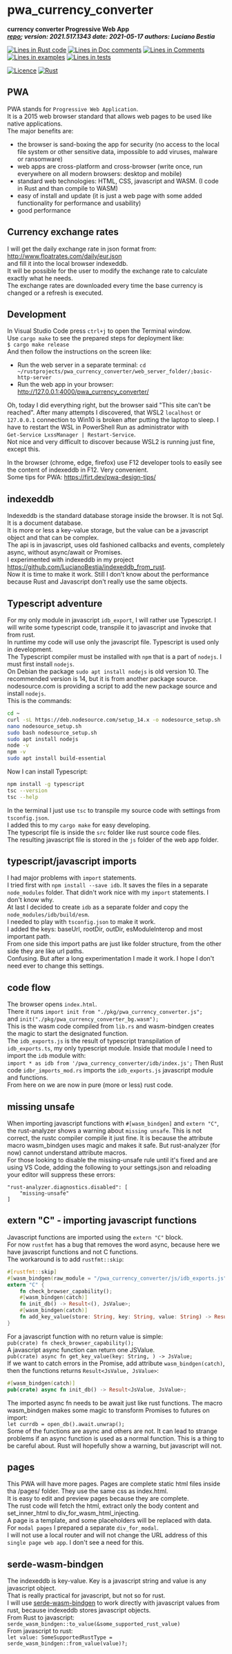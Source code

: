 [comment]: # (lmake_md_to_doc_comments segment start A)

# pwa_currency_converter

[comment]: # (lmake_cargo_toml_to_md start)

**currency converter Progressive Web App**  
***[repo](https://github.com/LucianoBestia/pwa_currency_converter); version: 2021.517.1343  date: 2021-05-17 authors: Luciano Bestia***  

[comment]: # (lmake_cargo_toml_to_md end)

[comment]: # (lmake_lines_of_code start)
[![Lines in Rust code](https://img.shields.io/badge/Lines_in_Rust-1058-green.svg)](https://github.com/LucianoBestia/pwa_currency_converter/)
[![Lines in Doc comments](https://img.shields.io/badge/Lines_in_Doc_comments-82-blue.svg)](https://github.com/LucianoBestia/pwa_currency_converter/)
[![Lines in Comments](https://img.shields.io/badge/Lines_in_comments-189-purple.svg)](https://github.com/LucianoBestia/pwa_currency_converter/)
[![Lines in examples](https://img.shields.io/badge/Lines_in_examples-0-yellow.svg)](https://github.com/LucianoBestia/pwa_currency_converter/)
[![Lines in tests](https://img.shields.io/badge/Lines_in_tests-0-orange.svg)](https://github.com/LucianoBestia/pwa_currency_converter/)

[comment]: # (lmake_lines_of_code end)

[![Licence](https://img.shields.io/badge/license-MIT-blue.svg)](https://github.com/LucianoBestia/pwa_currency_converter/blob/master/LICENSE) [![Rust](https://github.com/LucianoBestia/pwa_currency_converter/workflows/RustAction/badge.svg)](https://github.com/LucianoBestia/pwa_currency_converter/)

## PWA

PWA stands for `Progressive Web Application`.  
It is a 2015 web browser standard that allows web pages to be used like native applications.  
The major benefits are:  
  
- the browser is sand-boxing the app for security (no access to the local file system or other sensitive data, impossible to add viruses, malware or ransomware)  
- web apps are cross-platform and cross-browser (write once, run everywhere on all modern browsers: desktop and mobile)
- standard web technologies: HTML, CSS, javascript and WASM. (I code in Rust and than compile to WASM)
- easy of install and update (it is just a web page with some added functionality for performance and usability)  
- good performance  

## Currency exchange rates

I will get the daily exchange rate in json format from:  
<http://www.floatrates.com/daily/eur.json>  
and fill it into the local browser indexeddb.  
It will be possible for the user to modify the exchange rate to calculate exactly what he needs.  
The exchange rates are downloaded every time the base currency is changed or a refresh is executed.  

## Development

In Visual Studio Code press `ctrl+j` to open the Terminal window.  
Use `cargo make` to see the prepared steps for deployment like:  
`$ cargo make release`  
And then follow the instructions on the screen like:  

- Run the web server in a separate terminal: `cd ~/rustprojects/pwa_currency_converter/web_server_folder/;basic-http-server`  
- Run the web app in your browser: <http://127.0.0.1:4000/pwa_currency_converter/>  

Oh, today I did everything right, but the browser said "This site can't be reached". After many attempts I discovered, that WSL2 `localhost` or `127.0.0.1` connection to Win10 is broken after putting the laptop to sleep. I have to restart the WSL in PowerShell Run as administrator with  
`Get-Service LxssManager | Restart-Service`.  
Not nice and very difficult to discover because WSL2 is running just fine, except this.  

In the browser (chrome, edge, firefox) use F12 developer tools to easily see the content of indexeddb in F12. Very convenient.  
Some tips for PWA: <https://firt.dev/pwa-design-tips/>  

## indexeddb

Indexeddb is the standard database storage inside the browser. It is not Sql. It is a document database.  
It is more or less a key-value storage, but the value can be a javascript object and that can be complex.  
The api is in javascript, uses old fashioned callbacks and events, completely async, without async/await or Promises.  
I experimented with indexeddb in my project <https://github.com/LucianoBestia/indexeddb_from_rust>.  
Now it is time to make it work. Still I don't know about the performance because Rust and Javascript don't really use the same objects.

## Typescript adventure

For my only module in javascript `idb_export`, I will rather use Typescript. I will write some typescript code, transpile it to javascript and invoke that from rust.  
In runtime my code will use only the javascript file. Typescript is used only in development.  
The Typescript compiler must be installed with `npm` that is a part of `nodejs`. I must first install `nodejs`.  
On Debian the package `sudo apt install nodejs` is old version 10. The recommended version is 14, but it is from another package source.  
nodesource.com is providing a script to add the new package source and install `nodejs`.  
This is the commands:  

```bash
cd ~
curl -sL https://deb.nodesource.com/setup_14.x -o nodesource_setup.sh
nano nodesource_setup.sh
sudo bash nodesource_setup.sh
sudo apt install nodejs
node -v
npm -v
sudo apt install build-essential
```

Now I can install Typescript:  

```bash
npm install -g typescript
tsc --version
tsc --help
```

In the terminal I just use `tsc` to transpile my source code with settings from `tsconfig.json`.  
I added this to my `cargo make` for easy developing.  
The typescript file is inside the `src` folder like rust source code files.  
The resulting javascript file is stored in the `js` folder of the web app folder.  

## typescript/javascript imports

I had major problems with `import` statements.  
I tried first with `npm install --save idb`. It saves the files in a separate `node_modules` folder. That didn't work nice with my `import` statements. I don't know why.  
At last I decided to create `idb` as a separate folder and copy the `node_modules/idb/build/esm`.  
I needed to play with `tsconfig.json` to make it work.  
I added the keys: baseUrl, rootDir, outDir, esModuleInterop and most important path.  
From one side this import paths are just like folder structure, from the other side they are like url paths.  
Confusing. But after a long experimentation I made it work. I hope I don't need ever to change this settings.  

## code flow

The browser opens `index.html`.  
There it runs `import init from "./pkg/pwa_currency_converter.js";`  
and `init("./pkg/pwa_currency_converter_bg.wasm");`  
This is the wasm code compiled from `lib.rs` and wasm-bindgen creates the magic to start the designated function.  
The `idb_exports.js` is the result of typescript transpilation of `idb_exports.ts`, my only typescript module.
Inside that module I need to import the `idb` module with:  
`import * as idb from '/pwa_currency_converter/idb/index.js';`
Then Rust code `idbr_imports_mod.rs` imports the `idb_exports.js` javascript module and functions.  
From here on we are now in pure (more or less) rust code.  

## missing unsafe

When importing javascript functions with `#[wasm_bindgen]` and `extern "C"`, the rust-analyzer shows a warning about `missing unsafe`. This is not correct, the rustc compiler compile it just fine. It is because the attribute macro wasm_bindgen uses magic and makes it safe. But rust-analyzer (for now) cannot understand attribute macros.  
For those looking to disable the missing-unsafe rule until it's fixed and are using VS Code, adding the following to your settings.json and reloading your editor will suppress these errors:

```config
"rust-analyzer.diagnostics.disabled": [
    "missing-unsafe"
]
```

## extern "C" - importing javascript functions

Javascript functions are imported using the `extern "C"` block.  
For now `rustfmt` has a bug that removes the word async, because here we have javascript functions and not C functions.  
The workaround is to add `rustfmt::skip`:  

```rust
#[rustfmt::skip]
#[wasm_bindgen(raw_module = "/pwa_currency_converter/js/idb_exports.js")]
extern "C" {
    fn check_browser_capability();
    #[wasm_bindgen(catch)]
    fn init_db() -> Result<(), JsValue>;
    #[wasm_bindgen(catch)]
    fn add_key_value(store: String, key: String, value: String) -> Result<(), JsValue>;
}
```

For a javascript function with no return value is simple:  
`pub(crate) fn check_browser_capability();`  
A javascript async function can return one JSValue.  
`pub(crate) async fn get_key_value(key: String, ) -> JsValue;`  
If we want to catch errors in the Promise, add attribute `wasm_bindgen(catch)`, then the functions returns `Result<JsValue, JsValue>`:  

```rust
#[wasm_bindgen(catch)]
pub(crate) async fn init_db() -> Result<JsValue, JsValue>;
```

The imported async fn needs to be await just like rust functions. The macro wasm_bindgen makes some magic to transform Promises to futures on import:  
`let currdb = open_db().await.unwrap();`  
Some of the functions are async and others are not. It can lead to strange problems if an async function is used as a normal function. This is a thing to be careful about. Rust will hopefully show a warning, but javascript will not.  

## pages

This PWA will have more pages. Pages are complete static html files inside tha /pages/ folder. They use the same css as index.html.  
It is easy to edit and preview pages because they are complete.  
The rust code will fetch the html, extract only the body content and set_inner_html to div_for_wasm_html_injecting.  
A page is a template, and some placeholders will be replaced with data.  
For `modal pages` I prepared a separate `div_for_modal`.  
I will not use a local router and will not change the URL address of this `single page web app`. I don't see a need for this.  

## serde-wasm-bindgen

The indexeddb is key-value. Key is a javascript string and value is any javascript object.  
That is really practical for javascript, but not so for rust.  
I will use [serde-wasm-bindgen](https://github.com/cloudflare/serde-wasm-bindgen) to work directly with javascript values from rust, because indexeddb stores javascript objects.  
From Rust to javascript:  
`serde_wasm_bindgen::to_value(&some_supported_rust_value)`  
From javascript to rust:  
`let value: SomeSupportedRustType = serde_wasm_bindgen::from_value(value)?;`  
